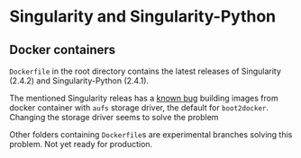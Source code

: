 # Singularity and Singularity-Python
## Docker containers

`Dockerfile` in the root directory contains the latest releases of Singularity (2.4.2) and Singularity-Python (2.4.1). 

The mentioned Singularity releas has a [known bug](https://github.com/singularityware/singularity/issues/1134) building images from docker container with `aufs` storage driver, the default for `boot2docker`. Changing the storage driver seems to solve the problem

Other folders containing `Dockerfile`s are experimental branches solving this problem. Not yet ready for production.
